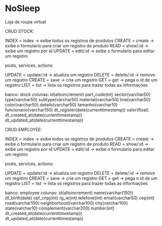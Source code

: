 # NoSleep
Loja de roupa virtual

CRUD STOCK:

INDEX  = index    -> exibe todos os registros de produtos
CREATE = create   -> exibe o formulario para criar um registro de produto
READ   = show/:id -> exibe um registro por id
UPDATE = edit/:id -> exibe o formulario para editar um registro

posts, services, actions:

UPDATE = update/:id -> atualiza um registro
DELETE = delete/:id -> remove um registro
CREATE = save       -> cria um registro
GET    = get        -> pega o id de um registro
LIST   = list       -> lista os registros para trazer todas as informações

banco: stock
colunas:
id(altoincrement)
part_code(int)
sector(varchar50)
type(varchar50)
subtype(varchar50)
material(varchar50)
line(varchar50)
color(varchar50)
details(varchar50)
tamanho(varchar10)
funcionario(varchar150)
dt_register(date(currenttimestemp))
valor(float)
dt_created_at(date(currenttimestamp))
dt_updated_at(date(currenttimestamp))

CRUD EMPLOYEE:

INDEX  = index    -> exibe todos os registros de produtos
CREATE = create   -> exibe o formulario para criar um registro de produto
READ   = show/:id -> exibe um registro por id
UPDATE = edit/:id -> exibe o formulario para editar um registro

posts, services, actions:

UPDATE = update/:id -> atualiza um registro
DELETE = delete/:id -> remove um registro
CREATE = save       -> cria um registro
GET    = get        -> pega o id de um registro
LIST   = list       -> lista os registros para trazer todas as informações

banco: employee
colunas:
id(altoincrement)
name(varchar(150))
dt_birth(date)
cpf_cnpj(int)
rg_ie(int)
telefone(int)
email(varchar50)
cep(int)
road(varchar100)
neighborhood(varchar100)
city(varchar100)
state(varchar10)
complement(varchar200)
number(int)
dt_created_at(date(currenttimestamp))
dt_updated_at(date(currenttimestamp))